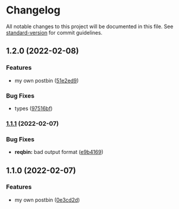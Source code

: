 # Changelog

All notable changes to this project will be documented in this file. See [standard-version](https://github.com/conventional-changelog/standard-version) for commit guidelines.

## 1.2.0 (2022-02-08)


### Features

* my own postbin ([51e2ed9](https://github.com/y-nk/serverless-trash/commit/51e2ed90cac3c26017ba9000ac5144fe786f94a8))


### Bug Fixes

* types ([97516bf](https://github.com/y-nk/serverless-trash/commit/97516bf52fe523375161b86e0f2deb651918faa8))

### [1.1.1](https://github.com/y-nk/serverless-trash/compare/v1.1.0...v1.1.1) (2022-02-07)


### Bug Fixes

* **reqbin:** bad output format ([e9b4169](https://github.com/y-nk/serverless-trash/commit/e9b41694abda55a1583e7332ffc4278f5685aa96))

## 1.1.0 (2022-02-07)


### Features

* my own postbin ([0e3cd2d](https://github.com/y-nk/serverless-trash/commit/0e3cd2de230734dff192a13c11fa3b32d27a8254))
